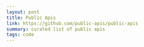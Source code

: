 ```yaml
---
layout: post
title: Public Apis
link: https://github.com/public-apis/public-apis
summary: curated list of public apis
tags: code
---
```

